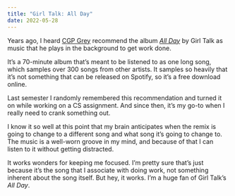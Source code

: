 ```yaml
---
title: "Girl Talk: All Day"
date: 2022-05-28
---
```


Years ago, I heard [CGP Grey](https://youtube.com/cgpgrey) recommend the album [_All Day_](https://www.youtube.com/watch?v=uWzkK7tUjaU) by Girl Talk as music that he plays in the background to get work done.

It’s a 70-minute album that’s meant to be listened to as one long song, which samples over 300 songs from other artists. It samples so heavily that it’s not something that can be released on Spotify, so it’s a free download online.

Last semester I randomly remembered this recommendation and turned it on while working on a CS assignment. And since then, it’s my go-to when I really need to crank something out.

I know it so well at this point that my brain anticipates when the remix is going to change to a different song and what song it’s going to change to. The music is a well-worn groove in my mind, and because of that I can listen to it without getting distracted.

It works wonders for keeping me focused. I’m pretty sure that’s just because it’s the song that I associate with doing work, not something inherent about the song itself. But hey, it works. I’m a huge fan of Girl Talk’s _All Day_.
